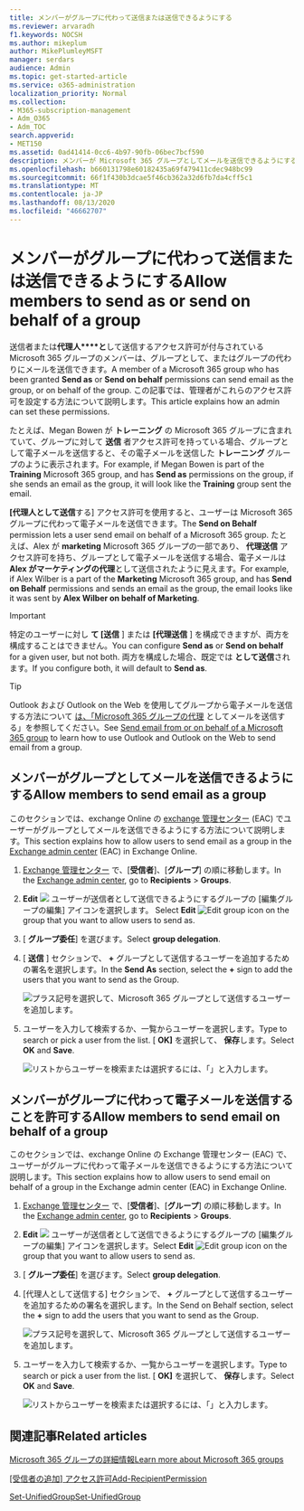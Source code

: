 ```yaml
---
title: メンバーがグループに代わって送信または送信できるようにする
ms.reviewer: arvaradh
f1.keywords: NOCSH
ms.author: mikeplum
author: MikePlumleyMSFT
manager: serdars
audience: Admin
ms.topic: get-started-article
ms.service: o365-administration
localization_priority: Normal
ms.collection:
- M365-subscription-management
- Adm_O365
- Adm_TOC
search.appverid:
- MET150
ms.assetid: 0ad41414-0cc6-4b97-90fb-06bec7bcf590
description: メンバーが Microsoft 365 グループとしてメールを送信できるようにする方法、または Microsoft 365 グループの代理としてメールを送信できるようにする方法について説明します。
ms.openlocfilehash: b660131798e60182435a69f479411cdec948bc99
ms.sourcegitcommit: 66f1f430b3dcae5f46cb362a32d6fb7da4cff5c1
ms.translationtype: MT
ms.contentlocale: ja-JP
ms.lasthandoff: 08/13/2020
ms.locfileid: "46662707"
---
```

# <a name="allow-members-to-send-as-or-send-on-behalf-of-a-group"></a><span data-ttu-id="1afb3-103">メンバーがグループに代わって送信または送信できるようにする</span><span class="sxs-lookup"><span data-stu-id="1afb3-103">Allow members to send as or send on behalf of a group</span></span>

<span data-ttu-id="1afb3-104">送信者または**代理人\*\*\*\*と**して送信するアクセス許可が付与されている Microsoft 365 グループのメンバーは、グループとして、またはグループの代わりにメールを送信できます。</span><span class="sxs-lookup"><span data-stu-id="1afb3-104">A member of a Microsoft 365 group who has been granted **Send as** or **Send on behalf** permissions can send email as the group, or on behalf of the group.</span></span> <span data-ttu-id="1afb3-105">この記事では、管理者がこれらのアクセス許可を設定する方法について説明します。</span><span class="sxs-lookup"><span data-stu-id="1afb3-105">This article explains how an admin can set these permissions.</span></span>
  
<span data-ttu-id="1afb3-106">たとえば、Megan Bowen が **トレーニング** の Microsoft 365 グループに含まれていて、グループに対して **送信** 者アクセス許可を持っている場合、グループとして電子メールを送信すると、その電子メールを送信した **トレーニング** グループのように表示されます。</span><span class="sxs-lookup"><span data-stu-id="1afb3-106">For example, if Megan Bowen is part of the **Training** Microsoft 365 group, and has **Send as** permissions on the group, if she sends an email as the group, it will look like the **Training** group sent the email.</span></span> 
  
<span data-ttu-id="1afb3-107">**[代理人として送信**する] アクセス許可を使用すると、ユーザーは Microsoft 365 グループに代わって電子メールを送信できます。</span><span class="sxs-lookup"><span data-stu-id="1afb3-107">The **Send on Behalf** permission lets a user send email on behalf of a Microsoft 365 group.</span></span> <span data-ttu-id="1afb3-108">たとえば、Alex が **marketing** Microsoft 365 グループの一部であり、 **代理送信** アクセス許可を持ち、グループとして電子メールを送信する場合、電子メールは **Alex がマーケティングの代理**として送信されたように見えます。</span><span class="sxs-lookup"><span data-stu-id="1afb3-108">For example, if Alex Wilber is a part of the **Marketing** Microsoft 365 group, and has **Send on Behalf** permissions and sends an email as the group, the email looks like it was sent by **Alex Wilber on behalf of Marketing**.</span></span>

> [!IMPORTANT]
> <span data-ttu-id="1afb3-109">特定のユーザーに対し **て [送信** ] または **[代理送信** ] を構成できますが、両方を構成することはできません。</span><span class="sxs-lookup"><span data-stu-id="1afb3-109">You can configure **Send as** or **Send on behalf** for a given user, but not both.</span></span> <span data-ttu-id="1afb3-110">両方を構成した場合、既定では **として送信**されます。</span><span class="sxs-lookup"><span data-stu-id="1afb3-110">If you configure both, it will default to **Send as**.</span></span>

> [!TIP]
> <span data-ttu-id="1afb3-111">Outlook および Outlook on the Web を使用してグループから電子メールを送信する方法について [は、「Microsoft 365 グループの代理](https://support.microsoft.com/office/0f4964af-aec6-484b-a65c-0434df8cdb6b) としてメールを送信する」を参照してください。</span><span class="sxs-lookup"><span data-stu-id="1afb3-111">See [Send email from or on behalf of a Microsoft 365 group](https://support.microsoft.com/office/0f4964af-aec6-484b-a65c-0434df8cdb6b) to learn how to use Outlook and Outlook on the Web to send email from a group.</span></span>
    
## <a name="allow-members-to-send-email-as-a-group"></a><span data-ttu-id="1afb3-112">メンバーがグループとしてメールを送信できるようにする</span><span class="sxs-lookup"><span data-stu-id="1afb3-112">Allow members to send email as a group</span></span>

<span data-ttu-id="1afb3-113">このセクションでは、exchange Online の [exchange 管理センター](https://go.microsoft.com/fwlink/p/?linkid=2059104) (EAC) でユーザーがグループとしてメールを送信できるようにする方法について説明します。</span><span class="sxs-lookup"><span data-stu-id="1afb3-113">This section explains how to allow users to send email as a group in the [Exchange admin center](https://go.microsoft.com/fwlink/p/?linkid=2059104) (EAC) in Exchange Online.</span></span>
  
1. <span data-ttu-id="1afb3-114"><a href="https://go.microsoft.com/fwlink/p/?linkid=2059104" target="_blank">Exchange 管理センター</a> で、[**受信者**]、[**グループ**] の順に移動します。</span><span class="sxs-lookup"><span data-stu-id="1afb3-114">In the <a href="https://go.microsoft.com/fwlink/p/?linkid=2059104" target="_blank">Exchange admin center</a>, go to **Recipients** \> **Groups**.</span></span>
    
2. <span data-ttu-id="1afb3-115">**Edit** ![ ](../media/0cfcb590-dc51-4b4f-9276-bb2ce300d87e.png) ユーザーが送信者として送信できるようにするグループの [編集グループの編集] アイコンを選択します。  </span><span class="sxs-lookup"><span data-stu-id="1afb3-115">Select **Edit**  ![Edit group icon](../media/0cfcb590-dc51-4b4f-9276-bb2ce300d87e.png) on the group that you want to allow users to send as.</span></span> 
    
3. <span data-ttu-id="1afb3-116">[ **グループ委任**] を選びます。</span><span class="sxs-lookup"><span data-stu-id="1afb3-116">Select **group delegation**.</span></span>
    
4. <span data-ttu-id="1afb3-117">[ **送信** ] セクションで、 **+** グループとして送信するユーザーを追加するための署名を選択します。</span><span class="sxs-lookup"><span data-stu-id="1afb3-117">In the **Send As** section, select the **+** sign to add the users that you want to send as the Group.</span></span> 
    
    ![プラス記号を選択して、Microsoft 365 グループとして送信するユーザーを追加します。](../media/1df167f6-1eff-4f98-9ecd-4230fab46557.png)
  
5. <span data-ttu-id="1afb3-119">ユーザーを入力して検索するか、一覧からユーザーを選択します。</span><span class="sxs-lookup"><span data-stu-id="1afb3-119">Type to search or pick a user from the list.</span></span> <span data-ttu-id="1afb3-120">[ **OK]** を選択して、 **保存**します。</span><span class="sxs-lookup"><span data-stu-id="1afb3-120">Select **OK** and **Save**.</span></span>
    
    ![リストからユーザーを検索または選択するには、「」と入力します。](../media/522919cf-664c-4a25-8076-c51c8c9fbe43.png)
  
## <a name="allow-members-to-send-email-on-behalf-of-a-group"></a><span data-ttu-id="1afb3-122">メンバーがグループに代わって電子メールを送信することを許可する</span><span class="sxs-lookup"><span data-stu-id="1afb3-122">Allow members to send email on behalf of a group</span></span>

<span data-ttu-id="1afb3-123">このセクションでは、exchange Online の Exchange 管理センター (EAC) で、ユーザーがグループに代わって電子メールを送信できるようにする方法について説明します。</span><span class="sxs-lookup"><span data-stu-id="1afb3-123">This section explains how to allow users to send email on behalf of a group in the Exchange admin center (EAC) in Exchange Online.</span></span>
  
1. <span data-ttu-id="1afb3-124"><a href="https://go.microsoft.com/fwlink/p/?linkid=2059104" target="_blank">Exchange 管理センター</a> で、[**受信者**]、[**グループ**] の順に移動します。</span><span class="sxs-lookup"><span data-stu-id="1afb3-124">In the <a href="https://go.microsoft.com/fwlink/p/?linkid=2059104" target="_blank">Exchange admin center</a>, go to **Recipients** \> **Groups**.</span></span>
    
2. <span data-ttu-id="1afb3-125">**Edit** ![ ](../media/0cfcb590-dc51-4b4f-9276-bb2ce300d87e.png) ユーザーが送信者として送信できるようにするグループの [編集グループの編集] アイコンを選択します。</span><span class="sxs-lookup"><span data-stu-id="1afb3-125">Select **Edit** ![Edit group icon](../media/0cfcb590-dc51-4b4f-9276-bb2ce300d87e.png) on the group that you want to allow users to send as.</span></span> 
    
3. <span data-ttu-id="1afb3-126">[ **グループ委任**] を選びます。</span><span class="sxs-lookup"><span data-stu-id="1afb3-126">Select **group delegation**.</span></span>
    
4. <span data-ttu-id="1afb3-127">[代理人として送信する] セクションで、 **+** グループとして送信するユーザーを追加するための署名を選択します。</span><span class="sxs-lookup"><span data-stu-id="1afb3-127">In the Send on Behalf section, select the **+** sign to add the users that you want to send as the Group.</span></span> 
    
    ![プラス記号を選択して、Microsoft 365 グループとして送信するユーザーを追加します。](../media/2bae0579-8907-4d6b-8920-ddd6555897b4.png)
  
5. <span data-ttu-id="1afb3-129">ユーザーを入力して検索するか、一覧からユーザーを選択します。</span><span class="sxs-lookup"><span data-stu-id="1afb3-129">Type to search or pick a user from the list.</span></span> <span data-ttu-id="1afb3-130">[ **OK]** を選択して、 **保存**します。</span><span class="sxs-lookup"><span data-stu-id="1afb3-130">Select **OK** and **Save**.</span></span>
    
    ![リストからユーザーを検索または選択するには、「」と入力します。](../media/522919cf-664c-4a25-8076-c51c8c9fbe43.png)

## <a name="related-articles"></a><span data-ttu-id="1afb3-132">関連記事</span><span class="sxs-lookup"><span data-stu-id="1afb3-132">Related articles</span></span>

[<span data-ttu-id="1afb3-133">Microsoft 365 グループの詳細情報</span><span class="sxs-lookup"><span data-stu-id="1afb3-133">Learn more about Microsoft 365 groups</span></span>](https://support.microsoft.com/office/b565caa1-5c40-40ef-9915-60fdb2d97fa2)

<span data-ttu-id="1afb3-134">[[受信者の追加] アクセス許可](https://go.microsoft.com/fwlink/p/?LinkId=723960)</span><span class="sxs-lookup"><span data-stu-id="1afb3-134">[Add-RecipientPermission](https://go.microsoft.com/fwlink/p/?LinkId=723960)</span></span>

[<span data-ttu-id="1afb3-135">Set-UnifiedGroup</span><span class="sxs-lookup"><span data-stu-id="1afb3-135">Set-UnifiedGroup</span></span>](https://go.microsoft.com/fwlink/p/?LinkId=616189)
